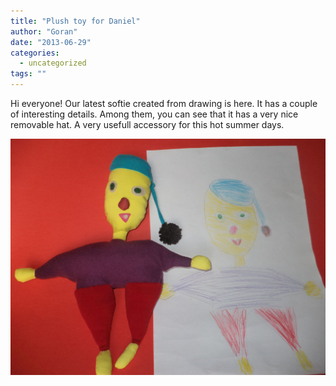 ```yaml
---
title: "Plush toy for Daniel"
author: "Goran"
date: "2013-06-29"
categories:
  - uncategorized
tags: ""
---
```


Hi everyone! Our latest softie created from drawing is here. It has a couple of interesting details. Among them, you can see that it has a very nice removable hat. A very usefull accessory for this hot summer days.

![Custom Made Plush Toy](./Custom-Made-Plush-Toy.jpg)
